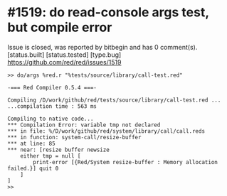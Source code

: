 
#1519: do read-console args test, but compile error
================================================================================
Issue is closed, was reported by bitbegin and has 0 comment(s).
[status.built] [status.tested] [type.bug]
<https://github.com/red/red/issues/1519>

```
>> do/args %red.r "%tests/source/library/call-test.red"

-=== Red Compiler 0.5.4 ===-

Compiling /D/work/github/red/tests/source/library/call-test.red ...
...compilation time : 563 ms

Compiling to native code...
*** Compilation Error: variable tmp not declared
*** in file: %/D/work/github/red/system/library/call/call.reds
*** in function: system-call/resize-buffer
*** at line: 85
*** near: [resize buffer newsize
    either tmp = null [
        print-error [{Red/System resize-buffer : Memory allocation failed.}] quit 0
    ]
]
>>
```



